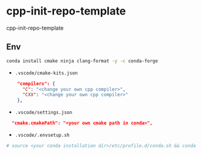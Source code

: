 # cpp-init-repo-template

cpp-init-repo-template

## Env

```bash
conda install cmake ninja clang-format -y -c conda-forge
```

- `.vscode/cmake-kits.json`

```json
    "compilers": {
      "C": "<change your own cpp compiler>",
      "CXX": "<change your own cpp compiler>"
    },
```

- `.vscode/settings.json`

```json
  "cmake.cmakePath": "<your own cmake path in conda>",
```

- `.vscode/.envsetup.sh`

```bash
# source <your conda installation dir>/etc/profile.d/conda.sh && conda activate <env_name>
```
